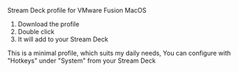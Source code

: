 Stream Deck profile for VMware Fusion MacOS

1. Download the profile
2. Double click
3. It will add to your Stream Deck

This is a minimal profile, which suits my daily needs, You can configure with "Hotkeys" under "System" from your Stream Deck 
